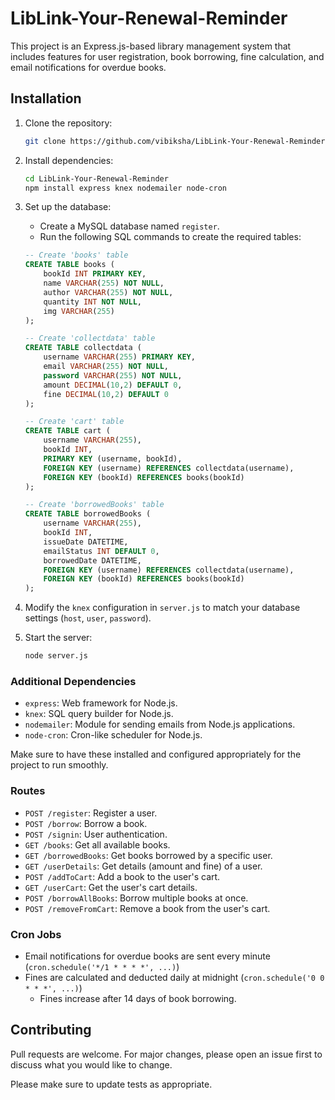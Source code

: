 # LibLink-Your-Renewal-Reminder

This project is an Express.js-based library management system that includes features for user registration, book borrowing, fine calculation, and email notifications for overdue books.

## Installation

1. Clone the repository:

    ```bash
    git clone https://github.com/vibiksha/LibLink-Your-Renewal-Reminder.git
    ```

2. Install dependencies:

    ```bash
    cd LibLink-Your-Renewal-Reminder
    npm install express knex nodemailer node-cron
    ```
3. Set up the database:
    - Create a MySQL database named `register`.
    - Run the following SQL commands to create the required tables:

    ```sql
    -- Create 'books' table
    CREATE TABLE books (
        bookId INT PRIMARY KEY,
        name VARCHAR(255) NOT NULL,
        author VARCHAR(255) NOT NULL,
        quantity INT NOT NULL,
        img VARCHAR(255)
    );

    -- Create 'collectdata' table
    CREATE TABLE collectdata (
        username VARCHAR(255) PRIMARY KEY,
        email VARCHAR(255) NOT NULL,
        password VARCHAR(255) NOT NULL,
        amount DECIMAL(10,2) DEFAULT 0,
        fine DECIMAL(10,2) DEFAULT 0
    );

    -- Create 'cart' table
    CREATE TABLE cart (
        username VARCHAR(255),
        bookId INT,
        PRIMARY KEY (username, bookId),
        FOREIGN KEY (username) REFERENCES collectdata(username),
        FOREIGN KEY (bookId) REFERENCES books(bookId)
    );

    -- Create 'borrowedBooks' table
    CREATE TABLE borrowedBooks (
        username VARCHAR(255),
        bookId INT,
        issueDate DATETIME,
        emailStatus INT DEFAULT 0,
        borrowedDate DATETIME,
        FOREIGN KEY (username) REFERENCES collectdata(username),
        FOREIGN KEY (bookId) REFERENCES books(bookId)
    );
    ```

4. Modify the `knex` configuration in `server.js` to match your database settings (`host`, `user`, `password`).

5. Start the server:

    ```bash
    node server.js
    ```

### Additional Dependencies

- `express`: Web framework for Node.js.
- `knex`: SQL query builder for Node.js.
- `nodemailer`: Module for sending emails from Node.js applications.
- `node-cron`: Cron-like scheduler for Node.js.

Make sure to have these installed and configured appropriately for the project to run smoothly.

### Routes

- `POST /register`: Register a user.
- `POST /borrow`: Borrow a book.
- `POST /signin`: User authentication.
- `GET /books`: Get all available books.
- `GET /borrowedBooks`: Get books borrowed by a specific user.
- `GET /userDetails`: Get details (amount and fine) of a user.
- `POST /addToCart`: Add a book to the user's cart.
- `GET /userCart`: Get the user's cart details.
- `POST /borrowAllBooks`: Borrow multiple books at once.
- `POST /removeFromCart`: Remove a book from the user's cart.

### Cron Jobs

- Email notifications for overdue books are sent every minute (`cron.schedule('*/1 * * * *', ...)`)
- Fines are calculated and deducted daily at midnight (`cron.schedule('0 0 * * *', ...)`)
    - Fines increase after 14 days of book borrowing.

## Contributing

Pull requests are welcome. For major changes, please open an issue first to discuss what you would like to change.

Please make sure to update tests as appropriate.

